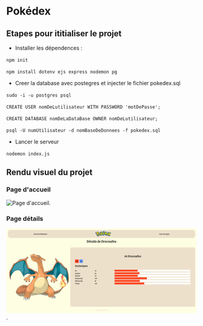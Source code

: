 # Pokédex

## Etapes pour ititialiser le projet

- Installer les dépendences :
  
`npm init`

`npm install dotenv ejs express nodemon pg`

- Creer la database avec postegres et injecter le fichier pokedex.sql

`sudo -i -u postgres psql`

`CREATE USER nomDeLutilisateur WITH PASSWORD 'motDePasse';`

`CREATE DATABASE nomDeLaDataBase OWNER nomDeLutilisateur;`

`psql -U numUtilisateur -d nomBaseDeDonnees -f pokedex.sql`

- Lancer le serveur 
  
`nodemon index.js`
  

## Rendu visuel du projet 

### Page d'accueil

![Page d'accueil](visuel/accueil.png "Page d'accueil").

### Page détails

![Page détails](visuel/details.png "Page détails").

